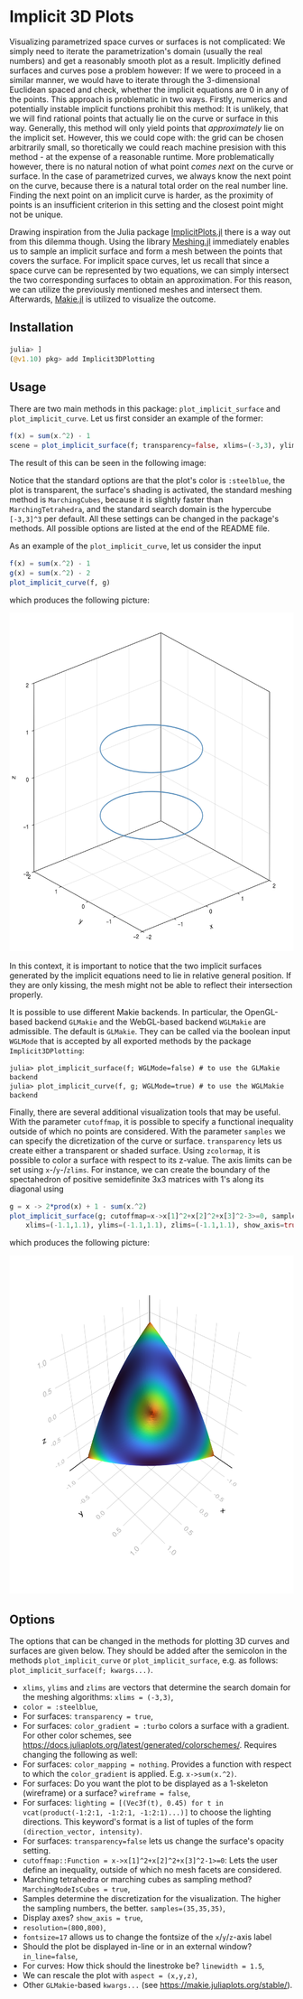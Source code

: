 # Implicit 3D Plots

Visualizing parametrized space curves or surfaces is not complicated: We simply need to iterate the parametrization's domain (usually the real numbers) and get a reasonably smooth plot as a result. Implicitly defined surfaces and curves pose a problem however: If we were to proceed in a similar manner, we would have to iterate through the 3-dimensional Euclidean spaced and check, whether the implicit equations are 0 in any of the points. This approach is problematic in two ways. Firstly, numerics and potentially instable implicit functions prohibit this method: It is unlikely, that we will find rational points that actually lie on the curve or surface in this way. Generally, this method will only yield points that *approximately* lie on the implicit set. However, this we could cope with: the grid can be chosen arbitrarily small, so thoretically we could reach machine presision with this method - at the expense of a reasonable runtime. More problematically however, there is no natural notion of what point *comes next* on the curve or surface. In the case of parametrized curves, we always know the next point on the curve, because there is a natural total order on the real number line. Finding the next point on an implicit curve is harder, as the proximity of points is an insufficient criterion in this setting and the closest point might not be unique. 

Drawing inspiration from the Julia package [ImplicitPlots.jl](https://github.com/saschatimme/ImplicitPlots.jl "ImplicitPlots.jl") there is a way out from this dilemma though. Using the library [Meshing.jl](https://github.com/JuliaGeometry/Meshing.jl "Meshing.jl") immediately enables us to sample an implicit surface and form a mesh between the points that covers the surface. For implicit space curves, let us recall that since a space curve can be represented by two equations, we can simply intersect the two corresponding surfaces to obtain an approximation. For this reason, we can utilize the previously mentioned meshes and intersect them. Afterwards, [Makie.jl](https://github.com/JuliaPlots/Makie.jl "Makie.jl") is utilized to visualize the outcome.

## Installation

```julia
julia> ]
(@v1.10) pkg> add Implicit3DPlotting
```

## Usage

There are two main methods in this package: `plot_implicit_surface` and `plot_implicit_curve`. Let us first consider an example of the former:

```julia
f(x) = sum(x.^2) - 1
scene = plot_implicit_surface(f; transparency=false, xlims=(-3,3), ylims=(-3,3), zlims=(-3,3))
```

The result of this can be seen in the following image: 

Notice that the standard options are that the plot's color is `:steelblue`, the plot is transparent, the surface's shading is activated, the standard meshing method is `MarchingCubes`, because it is slightly faster than `MarchingTetrahedra`, and the standard search domain is the hypercube `[-3,3]^3` per default. All these settings can be changed in the package's methods. All possible options are listed at the end of the README file.

As an example of the `plot_implicit_curve`, let us consider the input

```julia
f(x) = sum(x.^2) - 1
g(x) = sum(x.^2) - 2
plot_implicit_curve(f, g)
```

which produces the following picture:
<p align="center">
  <img src="https://github.com/matthiashimmelmann/Implicit3DPlotting.jl/blob/main/img/doubleline.png" width="600", height="600">
</p>

In this context, it is important to notice that the two implicit surfaces generated by the implicit equations need to lie in relative general position. If they are only kissing, the mesh might not be able to reflect their intersection properly.

It is possible to use different Makie backends. In particular, the OpenGL-based backend `GLMakie` and the WebGL-based backend `WGLMakie` are admissible. The default is `GLMakie`. They can be called via the boolean input `WGLMode` that is accepted by all exported methods by the package `Implicit3DPlotting`:

```
julia> plot_implicit_surface(f; WGLMode=false) # to use the GLMakie backend
julia> plot_implicit_curve(f, g; WGLMode=true) # to use the WGLMakie backend
```

Finally, there are several additional visualization tools that may be useful. With the parameter `cutoffmap`, it is possible to specify a functional inequality outside of which no points are considered. With the parameter `samples` we can specify the dicretization of the curve or surface. `transparency` lets us create either a transparent or shaded surface. Using `zcolormap`, it is possible to color a surface with respect to its z-value. The axis limits can be set using `x`-/`y`-/`zlims`. For instance, we can create the boundary of the spectahedron of positive semidefinite 3x3 matrices with 1's along its diagonal using

```julia
g = x -> 2*prod(x) + 1 - sum(x.^2)
plot_implicit_surface(g; cutoffmap=x->x[1]^2+x[2]^2+x[3]^2-3>=0, samples=(120,120,120), transparency=false,
    xlims=(-1.1,1.1), ylims=(-1.1,1.1), zlims=(-1.1,1.1), show_axis=true, color_mapping=x->sum(x.^2))
```

which produces the following picture:
<p align="center">
  <img src="https://github.com/matthiashimmelmann/Implicit3DPlotting.jl/blob/main/img/spectrahedron.png" width="600", height="600">
</p>


## Options

The options that can be changed in the methods for plotting 3D curves and surfaces are given below. They should be added after the semicolon in the methods `plot_implicit_curve` or `plot_implicit_surface`, e.g. as follows: `plot_implicit_surface(f; kwargs...)`.

- `xlims`, `ylims` and `zlims` are vectors that determine the search domain for the meshing algorithms: `xlims = (-3,3)`,
- `color = :steelblue`,
- For surfaces: `transparency = true`,
- For surfaces: `color_gradient = :turbo` colors a surface with a gradient. For other color schemes, see https://docs.juliaplots.org/latest/generated/colorschemes/. Requires changing the following as well:
- For surfaces: `color_mapping = nothing`. Provides a function with respect to which the `color_gradient` is applied. E.g. `x->sum(x.^2)`.
- For surfaces: Do you want the plot to be displayed as a 1-skeleton (wireframe) or a surface? `wireframe = false`,
- For surfaces: `lighting = [(Vec3f(t), 0.45) for t in vcat(product(-1:2:1, -1:2:1, -1:2:1)...)]` to choose the lighting directions. This keyword's format is a list of tuples of the form `(direction_vector, intensity)`.
- For surfaces: `transparency=false` lets us change the surface's opacity setting.
- `cutoffmap::Function = x->x[1]^2+x[2]^2+x[3]^2-1>=0`: Lets the user define an inequality, outside of which no mesh facets are considered.
- Marching tetrahedra or marching cubes as sampling method? `MarchingModeIsCubes = true`,
- Samples determine the discretization for the visualization. The higher the sampling numbers, the better. `samples=(35,35,35)`,
- Display axes? `show_axis = true`,
- `resolution=(800,800)`,
- `fontsize=17` allows us to change the fontsize of the `x`/`y`/`z`-axis label
- Should the plot be displayed in-line or in an external window? `in_line=false`,
- For curves: How thick should the linestroke be? `linewidth = 1.5`,
- We can rescale the plot with `aspect = (x,y,z)`,
- Other `GLMakie`-based `kwargs...` (see https://makie.juliaplots.org/stable/).
